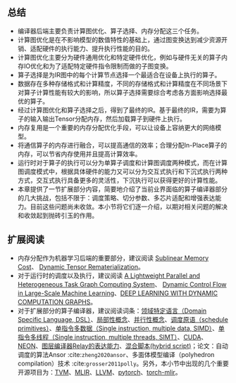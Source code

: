 ## 总结

-   编译器后端主要负责计算图优化、算子选择、内存分配这三个任务。
-   计算图优化是在不影响模型的数值特性的基础上，通过图变换达到减少资源开销、适配硬件的执行能力、提升执行性能的目的。
-   计算图优化主要分为硬件通用优化和特定硬件优化，例如与硬件无关的算子内存IO优化和为了适配特定硬件指令限制而做的子图变换。
-   算子选择是为IR图中的每个计算节点选择一个最适合在设备上执行的算子。
-   数据存在多种存储格式和计算精度，不同的存储格式和计算精度在不同场景下对算子计算性能有较大的影响，所以算子选择需要综合考虑各方面影响选择最优的算子。
-   经过计算图优化和算子选择之后，得到了最终的IR。基于最终的IR，需要为算子的输入输出Tensor分配内存，然后加载算子到硬件上执行。
-   内存复用是一个重要的内存分配优化手段，可以让设备上容纳更大的网络模型。
-   将通信算子的内存进行融合，可以提高通信的效率；合理分配In-Place算子的内存，可以节省内存使用并且提高计算效率。
-   运行时对于算子的执行可以分为单算子调度和计算图调度两种模式，而在计算图调度模式中，根据具体硬件的能力又可以分为交互式执行和下沉式执行两种方式，交互式执行具备更多的灵活性，下沉执行可以获得更好的计算性能。
-   本章提供了一节扩展部分内容，简要地介绍了当前业界面临的算子编译器部分的几大挑战，包括不限于：调度策略、切分参数、多芯片适配和增强表达能力。目前这些问题尚未收敛。本小节将它们逐一介绍，以期对相关问题的解决和收敛起到抛砖引玉的作用。

## 扩展阅读

-   内存分配作为机器学习后端的重要部分，建议阅读 [Sublinear Memory Cost](https://arxiv.org/abs/1604.06174)、 [Dynamic Tensor Rematerialization](https://arxiv.org/abs/2006.09616)。
-   对于运行时的调度以及执行，建议阅读 [A Lightweight Parallel and Heterogeneous Task Graph Computing System](https://arxiv.org/abs/2004.10908)、 [Dynamic Control Flow in Large-Scale Machine Learning](https://arxiv.org/abs/1805.01772)、[DEEP LEARNING WITH DYNAMIC COMPUTATION GRAPHS](https://arxiv.org/abs/1702.02181)。
-   对于扩展部分的算子编译器，建议阅读词条：[领域特定语言（Domain Specific Language, DSL）](https://en.wikipedia.org/wiki/Domain-specific_language)、[局部性概念](https://en.wikipedia.org/wiki/Locality_of_reference)、[并行性概念](https://en.wikipedia.org/wiki/Parallel_computing)、[调度原语（schedule primitives）](https://tvm.apache.org/docs/how_to/work_with_schedules/schedule_primitives.html?highlight=schedule%20primitives)、[单指令多数据（Single instruction, multiple data, SIMD）](https://en.wikipedia.org/wiki/Single_instruction,_multiple_data)、[单指令多线程（Single instruction, multiple threads, SIMT）](https://en.wikipedia.org/wiki/Single_instruction,_multiple_threads)、[CUDA](https://en.wikipedia.org/wiki/CUDA)、[NEON](https://en.wikipedia.org/wiki/ARM_architecture_family#Advanced_SIMD_(Neon))、[图层编译器Relay的表达能力](https://tvm.apache.org/docs/reference/langref/relay_expr.html)、[混合脚本(hybrid script)](https://tvm.apache.org/docs/reference/langref/hybrid_script.html)；论文：自动调度的算法Ansor :cite:`zheng2020ansor`、多面体模型编译（polyhedron compilation）技术 :cite:`grosser2011polly`。另外，本小节中出现的几个重要开源项目为：[TVM](https://github.com/apache/tvm)、[MLIR](https://mlir.llvm.org/)、[LLVM](https://github.com/llvm/llvm-project)、[pytorch](https://github.com/pytorch/pytorch)、[torch-mlir](https://github.com/llvm/torch-mlir)。